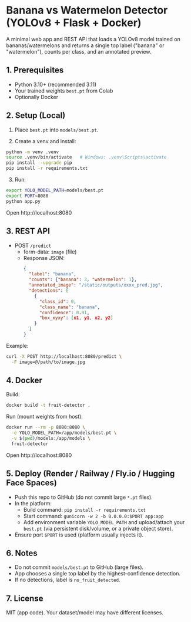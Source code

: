 # Banana vs Watermelon Detector (YOLOv8 + Flask + Docker)

A minimal web app and REST API that loads a YOLOv8 model trained on
bananas/watermelons and returns a single top label ("banana" or "watermelon"),
counts per class, and an annotated preview.

## 1. Prerequisites

- Python 3.10+ (recommended 3.11)
- Your trained weights `best.pt` from Colab
- Optionally Docker

## 2. Setup (Local)

1) Place `best.pt` into `models/best.pt`.

2) Create a venv and install:

```bash
python -m venv .venv
source .venv/bin/activate   # Windows: .venv\Scripts\activate
pip install --upgrade pip
pip install -r requirements.txt
```

3) Run:

```bash
export YOLO_MODEL_PATH=models/best.pt
export PORT=8080
python app.py
```

Open http://localhost:8080

## 3. REST API

- POST `/predict`
  - form-data: `image` (file)
  - Response JSON:
    ```json
    {
      "label": "banana",
      "counts": {"banana": 3, "watermelon": 1},
      "annotated_image": "/static/outputs/xxxx_pred.jpg",
      "detections": [
        {
          "class_id": 0,
          "class_name": "banana",
          "confidence": 0.91,
          "box_xyxy": [x1, y1, x2, y2]
        }
      ]
    }
    ```

Example:

```bash
curl -X POST http://localhost:8080/predict \
  -F image=@/path/to/image.jpg
```

## 4. Docker

Build:

```bash
docker build -t fruit-detector .
```

Run (mount weights from host):

```bash
docker run --rm -p 8080:8080 \
  -e YOLO_MODEL_PATH=/app/models/best.pt \
  -v $(pwd)/models:/app/models \
  fruit-detector
```

Open http://localhost:8080

## 5. Deploy (Render / Railway / Fly.io / Hugging Face Spaces)

- Push this repo to GitHub (do not commit large `*.pt` files).
- In the platform:
  - Build command: `pip install -r requirements.txt`
  - Start command: `gunicorn -w 2 -b 0.0.0.0:$PORT app:app`
  - Add environment variable `YOLO_MODEL_PATH` and upload/attach your
    `best.pt` (via persistent disk/volume, or a private object store).
- Ensure port `$PORT` is used (platform usually injects it).

## 6. Notes

- Do not commit `models/best.pt` to GitHub (large files).
- App chooses a single top label by the highest-confidence detection.
- If no detections, label is `no_fruit_detected`.

## 7. License

MIT (app code). Your dataset/model may have different licenses.
